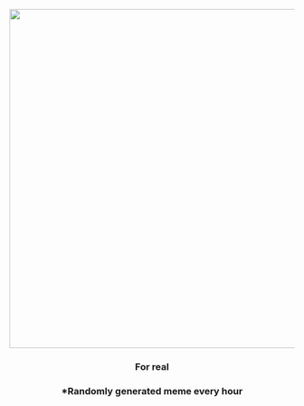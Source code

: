 <p align="center">
        <img src="https://i.redd.it/b92umwq4wlt81.jpg" width="600" height="600">
        </p>
        <h3 align="center">For real</h3>
        <h3 align="center">*Randomly generated meme every hour</h3>
    